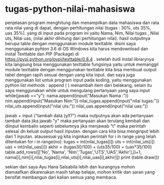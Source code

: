 # tugas-python-nilai-mahasiswa
penjelasan program menghitung dan menampilkan data mahasiswa dan rata rata nilai yang di dapat, dengan perhitungan nilai (tugas : 30%, uts 35%, uas 35%). yang di input pada program ini yaitu Nama, Nim, Nilai tugas , Nilai uts, Nilai uas, (nilai akhir dihitung dari perhitungan nilai). hasil outputnya berupa table dengan menggunakan module texttable. disini saya menggunakan pyhton 3.6 di OS Windows kita harus mendownload dan instal Texttable dan PIP (Package) di https://pypi.python.org/pypi/texttable/0.8.4 . setelah itudi instal librarynya kita langsung bisa menggunakan texttable fungsinya yaitu untuk memanggil module texttable dengan menggunakan texttable kita bisa membuat output tabel dengan rapih sesuai dengan yang kita input. dan saya juga menggunakan list untuk program input pada koding, yaitu menggunakan python list methods : append ( ) menambah item dari belakang, selain itu saya menggunakan while untuk mengulang pertanyaan yang saya input while(jawab =="y"): nama.append(input("Masukan Nama :")) nim.append(input("Masukan Nim:")) nilai_tugas.append(input("nilai tugas:")) nilai_uts.append(input("nilai uts:")) nilai_uas.append(input("nilai uas:"))

jawab + input ("tambah data (y/t?") maka outputnya akan ada pertanyaan tambah data jika jawab "y" maka pertanyaan akan terulang kembali dan diinput kembalin seperti sebelumnya jika menjawab "t" maka perintah selesai dn keluat output hasil inputan. dengan cara kita bisa menginput lebih dari 1 inputan. atausesuai yg kita inginkan perintah for i in range yang telah ditentukan for i in range(no): tugas = int(nilai_tugas[i]) uts = int(nilai_uts[i]) uas = int(nilai_uas[i]) akhir = (tugas30/100) + (uts35/100) + (uas*35/100) table.add_rows([['No', 'Nama', 'Nim','Tugas','UTS','UAS','Akhir'],[i+1, nama[i],nim[i],nilai_tugas[i],nilai_uts[i],nilai_uas[i],akhir]]) print (table.draw())

sekian dari saya Ayu Hana Salsabila lebih dan kurangnya mohon diamaafkan dikarenakan masih tahap belajar, mohon kritik dan saran yang bersifat membangun dari kalian semua yang membaca.
